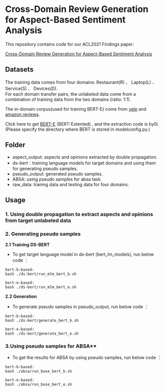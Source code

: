 # Cross-Domain Review Generation for Aspect-Based Sentiment Analysis

This repository contains code for our ACL2021 Findings paper: 

[Cross-Domain Review Generation for Aspect-Based Sentiment Analysis](https://aclanthology.org/2021.findings-acl.421.pdf)


## Datasets

The training data comes from four domains: Restaurant(R) 、 Laptop(L) 、 Service(S) 、 Devices(D).  
For each domain transfer pairs, the unlabeled data come from a combination of training data from the two domains (ratio: 1:1).

The in-domain corpus(used for training BERT-E) come from [yelp](https://www.yelp.com/dataset/challenge) and [amazon reviews](http://jmcauley.ucsd.edu/data/amazon/links.html). 

Click here to get [BERT-E](https://pan.baidu.com/s/1hNyNCyfOHzznuPbxT1LNFQ) (BERT-Extented) , and the extraction code is by0i. (Please specify the directory where BERT is stored in modelconfig.py.)

## Folder

- aspect_output: aspects and opinions extracted by double propagation.
- ds-bert：training language models for target domains and using them for generating pseudo samples.
- pseudo_output: generated pseudo samples.
- ABSA: using pseudo samples for absa task.
- raw_data: traning data and testing data for four domains.

## Usage

### 1. Using double propagation to extract aspects and opinions from target unlabeled data

### 2. Generating pseudo samples

**2.1 Training DS-BERT**

* To get target language model in ds-bert (bert_lm_models), run below code ：

```
bert-b-based:
bash ./ds-bert/run_mlm_bert_b.sh

bert-e-based:
bash ./ds-bert/run_mlm_bert_e.sh
```

**2.2 Generation**

* To generate pseudo samples in pseudo_output, run below code ：

```
bert-b-based:
bash ./ds-bert/generate_bert_b.sh

bert-e-based:
bash ./ds-bert/generate_bert_e.sh
```

### 3.Using pseudo samples for ABSA**

* To get the results for ABSA by using pseudo samples, run below code ：

```
bert-b-based:
bash ./absa/run_base_bert_b.sh

bert-e-based:
bash ./absa/run_base_bert_e.sh
```

